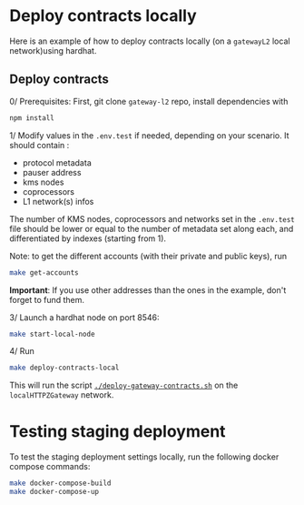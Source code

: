 # Deploy contracts locally

Here is an example of how to deploy contracts locally (on a `gatewayL2` local network)using hardhat.

## Deploy contracts

0/ Prerequisites: First, git clone `gateway-l2` repo, install dependencies with

```bash
npm install
```

1/ Modify values in the `.env.test` if needed, depending on your scenario. It should contain :

- protocol metadata
- pauser address
- kms nodes
- coprocessors
- L1 network(s) infos

The number of KMS nodes, coprocessors and networks set in the `.env.test` file should be lower or equal to the number of
metadata set along each, and differentiated by indexes (starting from 1).

Note: to get the different accounts (with their private and public keys), run

```bash
make get-accounts
```

**Important**: If you use other addresses than the ones in the example, don't forget to fund them.

3/ Launch a hardhat node on port 8546:

```bash
make start-local-node
```

4/ Run

```bash
make deploy-contracts-local
```

This will run the script [`./deploy-gateway-contracts.sh`](../deploy-gateway-contracts.sh) on the `localHTTPZGateway`
network.

# Testing staging deployment

To test the staging deployment settings locally, run the following docker compose commands:

```bash
make docker-compose-build
make docker-compose-up
```
